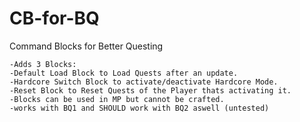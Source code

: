 # CB-for-BQ
Command Blocks for Better Questing

    -Adds 3 Blocks:
    -Default Load Block to Load Quests after an update.
    -Hardcore Switch Block to activate/deactivate Hardcore Mode.
    -Reset Block to Reset Quests of the Player thats activating it.
    -Blocks can be used in MP but cannot be crafted.
    -works with BQ1 and SHOULD work with BQ2 aswell (untested)